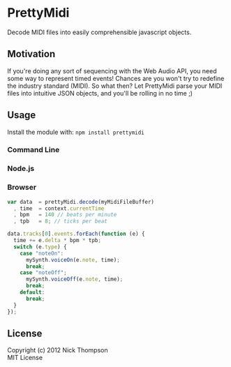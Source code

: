 # PrettyMidi

Decode MIDI files into easily comprehensible javascript objects.

## Motivation
If you're doing any sort of sequencing with the Web Audio API, you need some way
to represent timed events! Chances are you won't try to redefine the industry
standard (MIDI). So what then? Let PrettyMidi parse your MIDI files into 
intuitive JSON objects, and you'll be rolling in no time ;)

## Usage
Install the module with: `npm install prettymidi`

### Command Line

### Node.js

### Browser

```javascript
var data  = prettyMidi.decode(myMidiFileBuffer)
  , time  = context.currentTime
  , bpm   = 140 // beats per minute
  , tpb   = 8; // ticks per beat

data.tracks[0].events.forEach(function (e) {
  time += e.delta * bpm * tpb;
  switch (e.type) {
    case "noteOn":
      mySynth.voiceOn(e.note, time);
      break;
    case "noteOff";
      mySynth.voiceOff(e.note, time);
      break;
    default:
      break;
  }
});
```

## License
Copyright (c) 2012 Nick Thompson  
MIT License

